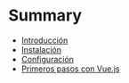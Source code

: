 # Summary

* [Introducción](README.md)
* [Instalación](instalacion.md)
* [Configuración](configuracion.md)
* [Primeros pasos con Vue.js](primeros-pasos-con-vue.md)

